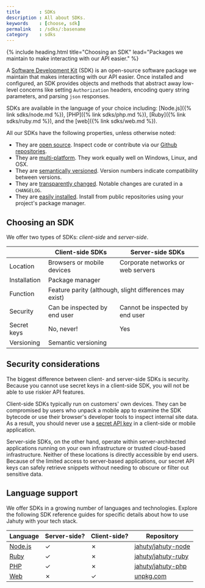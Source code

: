 ```yaml
---
title       : SDKs
description : All about SDKs.
keywords    : [choose, sdk]
permalink   : /sdks/:basename
category    : sdks
---
```


{% include heading.html title="Choosing an SDK" lead="Packages we maintain to make interacting with our API easier." %}

A [Software Development Kit](https://en.wikipedia.org/wiki/Software_development_kit) (SDK) is an open-source software package we maintain that makes interacting with our API easier. Once installed and configured, an SDK provides objects and methods that abstract away low-level concerns like setting `Authorization` headers, encoding query string parameters, and parsing `json` responses.

SDKs are available in the language of your choice including: [Node.js]({% link sdks/node.md %}), [PHP]({% link sdks/php.md %}), [Ruby]({% link sdks/ruby.md %}), and the [web]({% link sdks/web.md %}).

All our SDKs have the following properties, unless otherwise noted:

* They are [open source](https://en.wikipedia.org/wiki/Open_source). Inspect code or contribute via our [Github repositories](https://github.com/jahuty).
* They are [multi-platform](https://en.wikipedia.org/wiki/Cross-platform_software). They work equally well on Windows, Linux, and OSX.
* They are [semantically versioned](https://semver.org). Version numbers indicate compatibility between versions.
* They are [transparently changed](https://keepachangelog.com/en/1.0.0/). Notable changes are curated in a `CHANGELOG`.
* They are [easily installed](https://en.wikipedia.org/wiki/Package_manager). Install from public repositories using your project's package manager.

## Choosing an SDK

We offer two types of SDKs: _client-side_ and _server-side_.

<table class="table table-bordered" cellspacing="0" cellpadding="0" border="0">
  <thead>
    <tr>
      <th scope="col">&nbsp;</th>
      <th scope="col">Client-side SDKs</th>
      <th scope="col">Server-side SDKs</th>
    </tr>
  </thead>
  <tbody>
    <tr>
      <td scope="row">
        Location
      </td>
      <td>
        Browsers or mobile devices
      </td>
      <td>
        Corporate networks or web servers
      </td>
    </tr>
    <tr>
      <td scope="row">
        Installation
      </td>
      <td colspan="2">
        Package manager
      </td>
    </tr>
    <tr>
      <td>
        Function
      </td>
      <td colspan="2">
        Feature parity <span class="text-muted">(although, slight differences may exist)</span>
      </td>
    </tr>
    <tr>
      <td>
        Security
      </td>
      <td>
        Can be inspected by end user
      </td>
      <td>
        Cannot be inspected by end user
      </td>
    </tr>
    <tr>
      <td>
        Secret keys
      </td>
      <td>
        No, never!
      </td>
      <td>
        Yes
      </td>
    </tr>
    <tr>
      <td>
        Versioning
      </td>
      <td colspan="2">
        Semantic versioning
      </td>
    </tr>
  </tbody>
</table>

## Security considerations

The biggest difference between client- and server-side SDKs is security. Because you cannot use secret keys in a client-side SDK, you will not be able to use riskier API features.

Client-side SDKs typically run on customers' own devices. They can be compromised by users who unpack a mobile app to examine the SDK bytecode or use their browser's developer tools to inspect internal site data. As a result, you should never use a [secret API key](/components/api-keys) in a client-side or mobile application.

Server-side SDKs, on the other hand, operate within server-architected applications running on your own infrastructure or trusted cloud-based infrastructure. Neither of these locations is directly accessible by end users. Because of the limited access to server-based applications, our secret API keys can safely retrieve snippets without needing to obscure or filter out sensitive data.

## Language support

We offer SDKs in a growing number of languages and technologies. Explore the following SDK reference guides for specific details about how to use Jahuty with your tech stack.

<table class="table table-bordered" cellspacing="0" cellpadding="0" border="0">
  <thead>
    <th>Language</th>
    <th>Server-side?</th>
    <th>Client-side?</th>
    <th>Repository</th>
  </thead>
  <tbody>
    <tr>
      <td>
        <a href="{% link sdks/node.md %}">Node.js</a>
      </td>
      <td>
        <span class="text-success">&check;</span>
      </td>
      <td>
        <span class="text-danger">&cross;</span>
      </td>
      <td>
        <a href="{{ site.data.urls.sdks.node }}">jahuty/jahuty-node</a>
      </td>
    </tr>
    <tr>
      <td>
        <a href="{% link sdks/ruby.md %}">Ruby</a>
      </td>
      <td>
        <span class="text-success">&check;</span>
      </td>
      <td>
        <span class="text-danger">&cross;</span>
      </td>
      <td>
        <a href="{{ site.data.urls.sdks.ruby }}">jahuty/jahuty-ruby</a>
      </td>
    </tr>
    <tr>
      <td>
        <a href="{% link sdks/php.md %}">PHP</a>
      </td>
      <td>
        <span class="text-success">&check;</span>
      </td>
      <td>
        <span class="text-danger">&cross;</span>
      </td>
      <td>
        <a href="{{ site.data.urls.sdks.php }}">jahuty/jahuty-php</a>
      </td>
    </tr>
    <tr>
      <td>
        <a href="{% link sdks/web.md %}">Web</a>
      </td>
      <td>
        <span class="text-danger">&cross;</span>
      </td>
      <td>
        <span class="text-success">&check;</span>
      </td>
      <td>
        <a href="{{ site.data.urls.sdks.web }}">unpkg.com</a>
      </td>
    </tr>
  </tbody>
</table>
